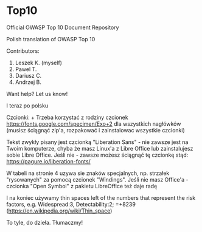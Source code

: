 # Top10
Official OWASP Top 10 Document Repository

Polish translation of OWASP Top 10

Contributors:
1) Leszek K. (myself)
2) Pawel T. 
3) Dariusz C.
4) Andrzej B.

Want help? Let us know!

I teraz po polsku

Czcionki: + Trzeba korzystać z rodziny czcionek  https://fonts.google.com/specimen/Exo+2 dla wszystkich nagłówków (musisz ściągnąć zip'a, rozpakować i zainstalowac wszystkie czcionki)

Tekst zwykły pisany jest czcionką "Liberation Sans" - nie zawsze jest na Twoim komputerze, chyba że masz Linux'a z Libre Office lub zainstalujesz sobie Libre Office. Jeśli nie - zawsze możesz ściągnąć tę czcionkę stąd: https://pagure.io/liberation-fonts/

W tabeli na stronie 4 uzywa sie znaków specjalnych, np. strzałek "rysowanych" za pomocą czcionek "Windings". Jeśli nie masz Office'a - czcionka "Open Symbol" z pakietu LibreOffice też daje radę

I na koniec używamy thin spaces left of the numbers that represent the risk factors, e.g. Widespread:<thin nonbreaking space>3, Detectability:<thin nonbreaking space>2; <thin nonbreaking space>=<alt>+8239 (https://en.wikipedia.org/wiki/Thin_space)
  
To tyle, do dzieła. Tłumaczmy!
